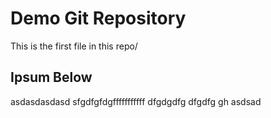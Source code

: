 # Demo Git Repository

This is the first file in this repo/

## Ipsum Below

asdasdasdasd
sfgdfgfdgfffffffffff
dfgdgdfg
dfgdfg
gh
asdsad
